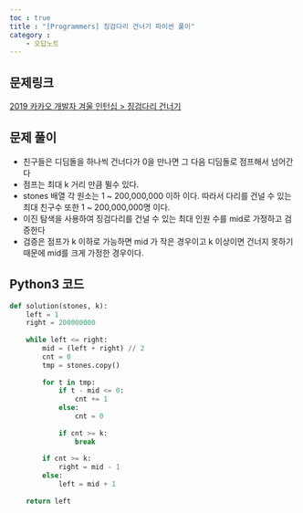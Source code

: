 ```yaml
---
toc : true
title : "[Programmers] 징검다리 건너기 파이썬 풀이"
category :
    - 오답노트
---
```


## 문제링크
[2019 카카오 개발자 겨울 인턴십 > 징검다리 건너기](https://programmers.co.kr/learn/courses/30/lessons/64062)

## 문제 풀이

- 친구들은 디딤돌을 하나씩 건너다가 0을 만나면 그 다음 디딤돌로 점프해서 넘어간다
- 점프는 최대 k 거리 만큼 뛸수 있다.
- stones 배열 각 원소는 1 ~ 200,000,000 이하 이다. 따라서 다리를 건널 수 있는 최대 
친구수 또한 1 ~ 200,000,000명 이다.
- 이진 탐색을 사용하여 징검다리를 건널 수 있는 최대 인원 수를 mid로 가정하고 검증한다
- 검증은 점프가 k 이하로 가능하면 mid 가 작은 경우이고 k 이상이면 건너지 못하기 때문에 
mid를 크게 가정한 경우이다.

## Python3 코드

``` python
def solution(stones, k):
    left = 1
    right = 200000000
    
    while left <= right:
        mid = (left + right) // 2
        cnt = 0
        tmp = stones.copy()
        
        for t in tmp:
            if t - mid <= 0:
                cnt += 1
            else:
                cnt = 0
            
            if cnt >= k:
                break
        
        if cnt >= k:
            right = mid - 1
        else:
            left = mid + 1
            
    return left
```